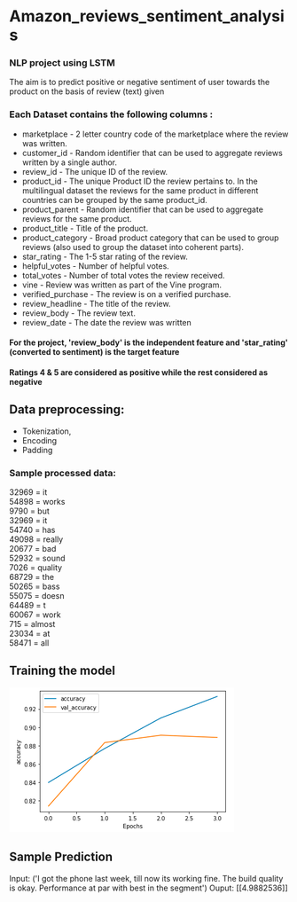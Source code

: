 # Amazon_reviews_sentiment_analysis
### NLP project using LSTM
The aim is to predict positive or negative sentiment of user towards the product on the basis of review (text) given

### Each Dataset contains the following columns : 
-  marketplace       - 2 letter country code of the marketplace where the review was written.
-  customer_id       - Random identifier that can be used to aggregate reviews written by a single author.
-  review_id         - The unique ID of the review.
-  product_id        - The unique Product ID the review pertains to. In the multilingual dataset the reviews
                      for the same product in different countries can be grouped by the same product_id.
-  product_parent    - Random identifier that can be used to aggregate reviews for the same product.
-  product_title     - Title of the product.
-  product_category  - Broad product category that can be used to group reviews 
                      (also used to group the dataset into coherent parts).
-  star_rating       - The 1-5 star rating of the review.
-  helpful_votes     - Number of helpful votes.
-  total_votes       - Number of total votes the review received.
-  vine              - Review was written as part of the Vine program.
-  verified_purchase - The review is on a verified purchase.
-  review_headline   - The title of the review.
-  review_body       - The review text.
-  review_date       - The date the review was written
  
#### For the project, 'review_body' is the independent feature and 'star_rating' (converted to sentiment) is the target feature  
#### Ratings 4 & 5 are considered as positive while the rest considered as negative
  
  
## Data preprocessing:
- Tokenization, 
- Encoding 
- Padding

### Sample processed data:
32969 = it <br>
54898 = works<br>
9790 = but<br>
32969 = it<br>
54740 = has<br>
49098 = really<br>
20677 = bad<br>
52932 = sound<br>
7026 = quality<br>
68729 = the<br>
50265 = bass<br>
55075 = doesn<br>
64489 = t<br>
60067 = work<br>
715 = almost<br>
23034 = at<br>
58471 = all<br>

## Training the model
![alt text](https://github.com/ravigupta5/Amazon_reviews_sentiment_analysis/blob/master/accuracy_curve.PNG?raw=true)

## Sample Prediction
Input: ('I got the phone last week, till now its working fine. The build quality is okay. Performance at par with best in the segment')
Ouput: [[4.9882536]]
